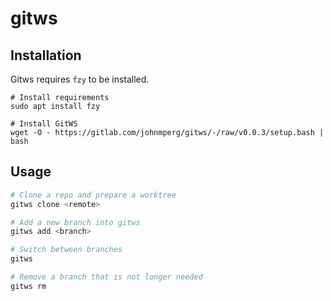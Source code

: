 # gitws

## Installation

Gitws requires `fzy` to be installed.

```
# Install requirements
sudo apt install fzy

# Install GitWS
wget -O - https://gitlab.com/johnmperg/gitws/-/raw/v0.0.3/setup.bash | bash
```

## Usage

```bash
# Clone a repo and prepare a worktree
gitws clone <remote>

# Add a new branch into gitws
gitws add <branch>

# Switch between branches
gitws

# Remove a branch that is not longer needed
gitws rm
```

